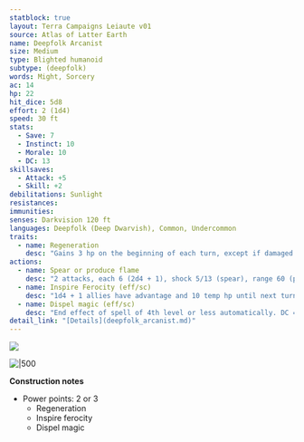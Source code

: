 ```yaml
---
statblock: true
layout: Terra Campaigns Leiaute v01
source: Atlas of Latter Earth
name: Deepfolk Arcanist
size: Medium
type: Blighted humanoid
subtype: (deepfolk)
words: Might, Sorcery
ac: 14
hp: 22
hit_dice: 5d8
effort: 2 (1d4)
speed: 30 ft 
stats:
  - Save: 7
  - Instinct: 10
  - Morale: 10
  - DC: 13
skillsaves:
  - Attack: +5
  - Skill: +2
debilitations: Sunlight
resistances:
immunities:
senses: Darkvision 120 ft
languages: Deepfolk (Deep Dwarvish), Common, Undercommon
traits:
  - name: Regeneration 
    desc: "Gains 3 hp on the beginning of each turn, except if damaged by accid or fire."
actions:
  - name: Spear or produce flame
    desc: "2 attacks, each 6 (2d4 + 1), shock 5/13 (spear), range 60 (produce flame)."
  - name: Inspire Ferocity (eff/sc)
    desc: "1d4 + 1 allies have advantage and 10 temp hp until next turn."
  - name: Dispel magic (eff/sc)
    desc: "End effect of spell of 4th level or less automatically. DC = 10 + spell level for higer levels."
detail_link: "[Details](deepfolk_arcanist.md)"
---
```


![](https://i.imgur.com/aH5PPW3.png)


![|500](https://i.imgur.com/D1Iaoym.png)

**Construction notes**
- Power points: 2 or 3
	- Regeneration
	- Inspire ferocity
	- Dispel magic
